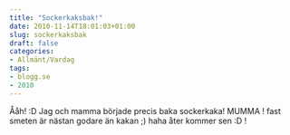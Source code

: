 ```yaml
---
title: "Sockerkaksbak!"
date: 2010-11-14T18:01:03+01:00
slug: sockerkaksbak
draft: false
categories:
- Allmänt/Vardag
tags:
- blogg.se
- 2010
---
```

Ååh! :D Jag och mamma började precis baka sockerkaka! MUMMA ! fast smeten är nästan godare än kakan ;) haha åter kommer sen :D !